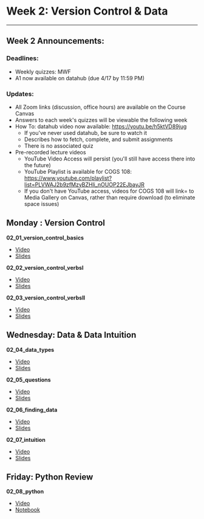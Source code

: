 # Week 2: Version Control & Data
---

## Week 2 Announcements: 

### Deadlines:

- Weekly quizzes: MWF
- A1 now available on datahub (due 4/17 by 11:59 PM)

### Updates:

- All Zoom links (discussion, office hours) are available on the Course Canvas 
- Answers to each week's quizzes will be viewable the following week
- How To: datahub video now available: https://youtu.be/h5ktVD89jug
	- If you've never used datahub, be sure to watch it
	- Describes how to fetch, complete, and submit assignments
	- There is no associated quiz
- Pre-recorded lecture videos
	- YouTube Video Access will persist (you'll still have access there into the future)
	- YouTube Playlist is available for COGS 108: https://www.youtube.com/playlist?list=PLVWAJ2b9zfMzyBZHli_nOUOP22EJbayJR
	- If you don't have YouTube access, videos for COGS 108 will link= to Media Gallery on Canvas, rather than require download (to eliminate space issues)

## Monday : Version Control

**02_01_version_control_basics**
- [Video](https://youtu.be/TbNRGo4alhE)
- [Slides](https://github.com/COGS108/Lectures-Sp20/tree/master/02_git_data/02_01_version_control_basics.pdf)

**02_02_version_control_verbsI**
- [Video](https://youtu.be/QnourNeJ7RI)
- [Slides](https://github.com/COGS108/Lectures-Sp20/tree/master/02_git_data/02_02_version_control_verbsI.pdf)


**02_03_version_control_verbsII**
- [Video](https://youtu.be/cMBKp02uM8E)
- [Slides](https://github.com/COGS108/Lectures-Sp20/tree/master/02_git_data/02_03_version_control_verbsII.pdf)


## Wednesday: Data & Data Intuition

**02_04_data_types**
- [Video](https://youtu.be/m0wWeBGfPLQ)
- [Slides](https://github.com/COGS108/Lectures-Sp20/tree/master/02_git_data/02_04_data_types.pdf)

**02_05_questions**
- [Video](https://youtu.be/WupHXO9a9cM)
- [Slides](https://github.com/COGS108/Lectures-Sp20/tree/master/02_git_data/02_05_questions.pdf)

**02_06_finding_data**
- [Video](https://youtu.be/_KLnUbjvSLU)
- [Slides](https://github.com/COGS108/Lectures-Sp20/tree/master/02_git_data/02_06_finding_data.pdf)

**02_07_intuition**
- [Video](https://youtu.be/i7Lhg0ozEIQ)
- [Slides](https://github.com/COGS108/Lectures-Sp20/tree/master/02_git_data/02_07_intuition.pdf)


## Friday: Python Review

**02_08_python**
- [Video](https://youtu.be/t47IK-jF3BU)
- [Notebook](https://github.com/COGS108/Lectures-Sp20/tree/master/02_git_data/02_08_python.ipynb)
